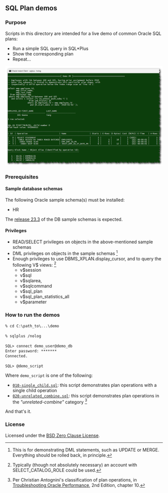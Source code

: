 ## SQL Plan demos

### Purpose

Scripts in this directory are intended for a live demo of common Oracle SQL plans:

* Run a simple SQL query in SQL\*Plus
* Show the corresponding plan
* Repeat...

![Demo Screenshot](images/sql-plan-demo-01.png)

### Prerequisites

#### Sample database schemas

The following Oracle sample schema(s) must be installed:

* HR

The [release 23.3](https://github.com/oracle-samples/db-sample-schemas/releases/tag/v23.3) of the DB sample schemas is expected.

#### Privileges

* READ/SELECT privileges on objects in the above-mentioned sample schemas
* DML privileges on objects in the sample schemas [^1]
* Enough privileges to use DBMS\_XPLAN.display\_cursor, and to query the following V$ views: [^2]
     * v$session
     * v$sql
     * v$sqlarea,
     * v$sqlcommand
     * v$sql\_plan
     * v$sql\_plan\_statistics\_all
     * v$parameter

[^1]: This is for demonstrating DML statements, such as UPDATE or MERGE. Everything should be rolled back, in principle.

[^2]: Typically (though not absolutely necessary) an account with SELECT\_CATALOG\_ROLE could be used.

### How to run the demos

```
% cd C:\path_to\...\demo

% sqlplus /nolog

SQL> connect demo_user@demo_db
Enter password: *******
Connected.

SQL> @demo_script
```

Where `demo_script` is one of the following:

* [`010-single_child.sql`](010-single_child.sql): this script demonstrates plan operations with a single child operation
* [`020-unrelated_combine.sql`](020-unrelated_combine.sql): this script demonstrates plan operations in the _"unrelated-combine"_ category [^3]

And that's it.

[^3]: Per Christian Antognini's classification of plan operations, in [Troubleshooting Oracle Performance](https://antognini.ch/top/), 2nd Edition, chapter 10.

### License

Licensed under the [BSD Zero Clause License](https://spdx.org/licenses/0BSD.html).

